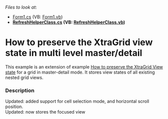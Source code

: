 <!-- default file list -->
*Files to look at*:

* [Form1.cs](./CS/Form1.cs) (VB: [Form1.vb](./VB/Form1.vb))
* **[RefreshHelperClass.cs](./CS/RefreshHelperClass.cs) (VB: [RefreshHelperClass.vb](./VB/RefreshHelperClass.vb))**
<!-- default file list end -->
# How to preserve the XtraGrid view state in multi level master/detail


<p>This example is an extension of example <a href="https://www.devexpress.com/Support/Center/p/E776">How to preserve the XtraGrid View state</a> for a grid in master-detail mode. It stores view states of all existing nested grid views.</p>


<h3>Description</h3>

<p>Updated: added support for cell selection mode, and horizontal scroll position.<br />
Updated: now stores the focused view</p>

<br/>


